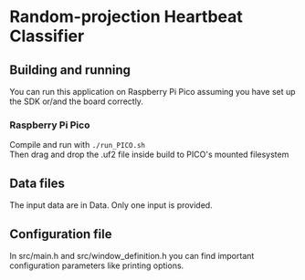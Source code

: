 # Random-projection Heartbeat Classifier

## Building and running

You can run this application on Raspberry Pi Pico assuming you have set up the SDK or/and the board correctly.


### Raspberry Pi Pico
Compile and run with ```./run_PICO.sh```
<br>Then drag and drop the .uf2 file inside build to PICO's mounted filesystem


## Data files

The input data are in Data. Only one input is provided.


## Configuration file

In src/main.h and src/window_definition.h you can find important configuration parameters like printing options.

